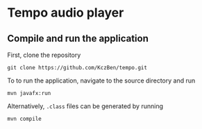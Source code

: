 # Tempo audio player

## Compile and run the application
First, clone the repository
```
git clone https://github.com/KczBen/tempo.git
```
To to run the application, navigate to the source directory and run
```
mvn javafx:run
```
Alternatively, `.class` files can be generated by running
```
mvn compile
```
